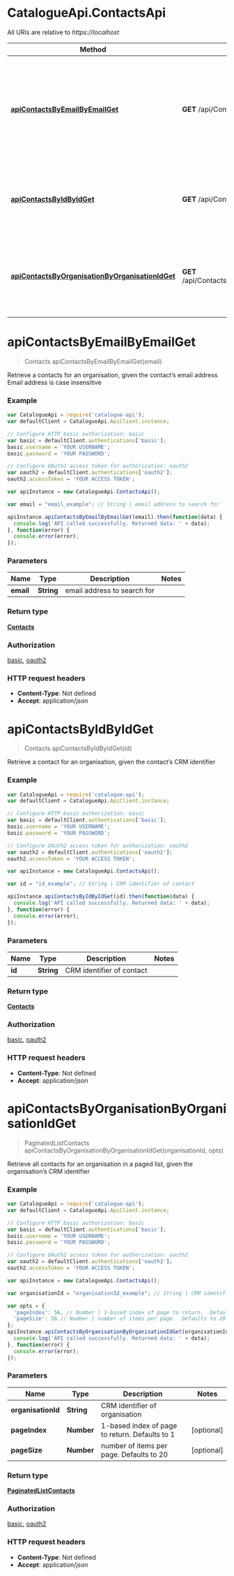 # CatalogueApi.ContactsApi

All URIs are relative to *https://localhost*

Method | HTTP request | Description
------------- | ------------- | -------------
[**apiContactsByEmailByEmailGet**](ContactsApi.md#apiContactsByEmailByEmailGet) | **GET** /api/Contacts/ByEmail/{email} | Retrieve a contacts for an organisation, given the contact’s email address  Email address is case insensitive
[**apiContactsByIdByIdGet**](ContactsApi.md#apiContactsByIdByIdGet) | **GET** /api/Contacts/ById/{id} | Retrieve a contact for an organisation, given the contact’s CRM identifier
[**apiContactsByOrganisationByOrganisationIdGet**](ContactsApi.md#apiContactsByOrganisationByOrganisationIdGet) | **GET** /api/Contacts/ByOrganisation/{organisationId} | Retrieve all contacts for an organisation in a paged list, given the organisation’s CRM identifier


<a name="apiContactsByEmailByEmailGet"></a>
# **apiContactsByEmailByEmailGet**
> Contacts apiContactsByEmailByEmailGet(email)

Retrieve a contacts for an organisation, given the contact’s email address  Email address is case insensitive

### Example
```javascript
var CatalogueApi = require('catalogue-api');
var defaultClient = CatalogueApi.ApiClient.instance;

// Configure HTTP basic authorization: basic
var basic = defaultClient.authentications['basic'];
basic.username = 'YOUR USERNAME';
basic.password = 'YOUR PASSWORD';

// Configure OAuth2 access token for authorization: oauth2
var oauth2 = defaultClient.authentications['oauth2'];
oauth2.accessToken = 'YOUR ACCESS TOKEN';

var apiInstance = new CatalogueApi.ContactsApi();

var email = "email_example"; // String | email address to search for

apiInstance.apiContactsByEmailByEmailGet(email).then(function(data) {
  console.log('API called successfully. Returned data: ' + data);
}, function(error) {
  console.error(error);
});

```

### Parameters

Name | Type | Description  | Notes
------------- | ------------- | ------------- | -------------
 **email** | **String**| email address to search for | 

### Return type

[**Contacts**](Contacts.md)

### Authorization

[basic](../README.md#basic), [oauth2](../README.md#oauth2)

### HTTP request headers

 - **Content-Type**: Not defined
 - **Accept**: application/json

<a name="apiContactsByIdByIdGet"></a>
# **apiContactsByIdByIdGet**
> Contacts apiContactsByIdByIdGet(id)

Retrieve a contact for an organisation, given the contact’s CRM identifier

### Example
```javascript
var CatalogueApi = require('catalogue-api');
var defaultClient = CatalogueApi.ApiClient.instance;

// Configure HTTP basic authorization: basic
var basic = defaultClient.authentications['basic'];
basic.username = 'YOUR USERNAME';
basic.password = 'YOUR PASSWORD';

// Configure OAuth2 access token for authorization: oauth2
var oauth2 = defaultClient.authentications['oauth2'];
oauth2.accessToken = 'YOUR ACCESS TOKEN';

var apiInstance = new CatalogueApi.ContactsApi();

var id = "id_example"; // String | CRM identifier of contact

apiInstance.apiContactsByIdByIdGet(id).then(function(data) {
  console.log('API called successfully. Returned data: ' + data);
}, function(error) {
  console.error(error);
});

```

### Parameters

Name | Type | Description  | Notes
------------- | ------------- | ------------- | -------------
 **id** | **String**| CRM identifier of contact | 

### Return type

[**Contacts**](Contacts.md)

### Authorization

[basic](../README.md#basic), [oauth2](../README.md#oauth2)

### HTTP request headers

 - **Content-Type**: Not defined
 - **Accept**: application/json

<a name="apiContactsByOrganisationByOrganisationIdGet"></a>
# **apiContactsByOrganisationByOrganisationIdGet**
> PaginatedListContacts apiContactsByOrganisationByOrganisationIdGet(organisationId, opts)

Retrieve all contacts for an organisation in a paged list, given the organisation’s CRM identifier

### Example
```javascript
var CatalogueApi = require('catalogue-api');
var defaultClient = CatalogueApi.ApiClient.instance;

// Configure HTTP basic authorization: basic
var basic = defaultClient.authentications['basic'];
basic.username = 'YOUR USERNAME';
basic.password = 'YOUR PASSWORD';

// Configure OAuth2 access token for authorization: oauth2
var oauth2 = defaultClient.authentications['oauth2'];
oauth2.accessToken = 'YOUR ACCESS TOKEN';

var apiInstance = new CatalogueApi.ContactsApi();

var organisationId = "organisationId_example"; // String | CRM identifier of organisation

var opts = { 
  'pageIndex': 56, // Number | 1-based index of page to return.  Defaults to 1
  'pageSize': 56 // Number | number of items per page.  Defaults to 20
};
apiInstance.apiContactsByOrganisationByOrganisationIdGet(organisationId, opts).then(function(data) {
  console.log('API called successfully. Returned data: ' + data);
}, function(error) {
  console.error(error);
});

```

### Parameters

Name | Type | Description  | Notes
------------- | ------------- | ------------- | -------------
 **organisationId** | **String**| CRM identifier of organisation | 
 **pageIndex** | **Number**| 1-based index of page to return.  Defaults to 1 | [optional] 
 **pageSize** | **Number**| number of items per page.  Defaults to 20 | [optional] 

### Return type

[**PaginatedListContacts**](PaginatedListContacts.md)

### Authorization

[basic](../README.md#basic), [oauth2](../README.md#oauth2)

### HTTP request headers

 - **Content-Type**: Not defined
 - **Accept**: application/json

